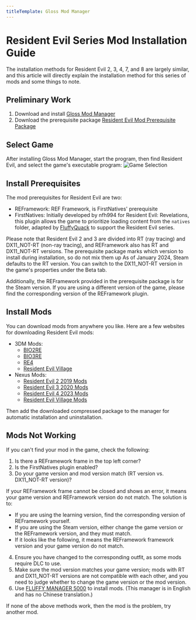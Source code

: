 ```yaml
---
titleTemplate: Gloss Mod Manager
---
```


# Resident Evil Series Mod Installation Guide

The installation methods for Resident Evil 2, 3, 4, 7, and 8 are largely similar, and this article will directly explain the installation method for this series of mods and some things to note.

## Preliminary Work

1. Download and install [Gloss Mod Manager](https://mod.3dmgame.com/mod/197445)
2. Download the prerequisite package [Resident Evil Mod Prerequisite Package](https://pan.aoe.top/GMM/Requirements)

## Select Game

After installing Gloss Mod Manager, start the program, then find Resident Evil, and select the game's executable program:
![Game Selection](https://mod.3dmgame.com/static/upload/mod/202401/MOD65a0d30a79dd8.png@webp)

## Install Prerequisites

The mod prerequisites for Resident Evil are two:
- REFramework: REF Framework, is FirstNatives' prerequisite
- FirstNatives: Initially developed by nfh994 for Resident Evil: Revelations, this plugin allows the game to prioritize loading content from the `natives` folder, adapted by [FluffyQuack](https://github.com/FluffyQuack/FirstNatives/tree/Fluffy) to support the Resident Evil series.

Please note that Resident Evil 2 and 3 are divided into RT (ray tracing) and DX11_NOT-RT (non-ray tracing), and REFramework also has RT and DX11_NOT-RT versions. The prerequisite package marks which version to install during installation, so do not mix them up As of January 2024, Steam defaults to the RT version. You can switch to the DX11_NOT-RT version in the game's properties under the Beta tab.

Additionally, the REFramework provided in the prerequisite package is for the Steam version. If you are using a different version of the game, please find the corresponding version of the REFramework plugin.

## Install Mods

You can download mods from anywhere you like. Here are a few websites for downloading Resident Evil mods:

- 3DM Mods:
  - [BIO2RE](https://mod.3dmgame.com/BIO2RE)
  - [BIO3RE](https://mod.3dmgame.com/BIO3RE)
  - [RE4](https://mod.3dmgame.com/RE4)
  - [Resident Evil Village](https://mod.3dmgame.com/ResidentEvilVillage)
- Nexus Mods:
  - [Resident Evil 2 2019 Mods](https://www.nexusmods.com/residentevil22019/mods/)
  - [Resident Evil 3 2020 Mods](https://www.nexusmods.com/residentevil32020/mods/)
  - [Resident Evil 4 2023 Mods](https://www.nexusmods.com/residentevil42023/mods/)
  - [Resident Evil Village Mods](https://www.nexusmods.com/residentevilvillage/mods/)

Then add the downloaded compressed package to the manager for automatic installation and uninstallation.

## Mods Not Working

If you can't find your mod in the game, check the following:
1. Is there a REFramework frame in the top left corner?
2. Is the FirstNatives plugin enabled?
3. Do your game version and mod version match (RT version vs. DX11_NOT-RT version)?

If your REFramework frame cannot be closed and shows an error, it means your game version and REFramework version do not match. The solution is to:
- If you are using the learning version, find the corresponding version of REFramework yourself.
- If you are using the Steam version, either change the game version or the REFramework version, and they must match.
- If it looks like the following, it means the REFramework framework version and your game version do not match.
4. Ensure you have changed to the corresponding outfit, as some mods require DLC to use.
5. Make sure the mod version matches your game version; mods with RT and DX11_NOT-RT versions are not compatible with each other, and you need to judge whether to change the game version or the mod version.
6. Use [FLUFFY MANAGER 5000](https://fluffyquack.com/tools/modmanager.zip) to install mods. (This manager is in English and has no Chinese translation.)

If none of the above methods work, then the mod is the problem, try another mod.